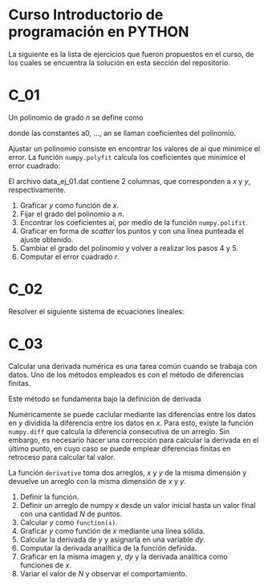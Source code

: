 # Curso Introductorio de programación en PYTHON

La siguiente es la lista de ejercicios que fueron propuestos en el curso, de los cuales se encuentra la solución en esta sección del repositorio.

# C_01

Un polinomio de grado *n* se define como


donde las constantes a0, ..., an se llaman coeficientes del polinomio.

Ajustar un polinomio consiste en encontrar los valores de ai que minimice el error. La función `numpy.polyfit` calcula los coeficientes que minimice el error cuadrado:

El archivo data_ej_01.dat contiene 2 columnas, que corresponden a *x* y *y*, respectivamente.

1. Graficar *y* como función de *x*.
2. Fijar el grado del polinomio a *n*.
3. Encontrar los coeficientes ai, por medio de la función `numpy.polifit`.
4. Graficar en forma de *scatter* los puntos y con una línea punteada el ajuste obtenido.
5. Cambiar el grado del polinomio y volver a realizar los pasos 4 y 5.
6. Computar el error cuadrado *r*.

# C_02

Resolver el siguiente sistema de ecuaciones lineales:


# C_03

Calcular una derivada numérica es una tarea común cuando se trabaja con datos. Uno de los métodos empleados es con el método de diferencias finitas.


Este método se fundamenta bajo la definición de derivada




Numéricamente se puede caclular mediante las diferencias entre los datos en *y* dividida la diferencia entre los datos en *x*. Para esto, existe la función `numpy.diff` que calcula la diferencia consecutiva de un arreglo. Sin embargo, es necesario hacer una corrección para calcular la derivada en el último punto, en cuyo caso se puede emplear diferencias finitas en retroceso para calcular tal valor.

La función `derivative` toma dos arreglos, *x* y *y* de la misma dimensión y devuelve un arreglo con la misma dimensión de *x* y *y*.

1. Definir la función.
2. Definir un arreglo de numpy *x* desde un valor inicial hasta un valor final con una cantidad *N* de puntos.
3. Calcular *y* como `function(x)`.
4. Graficar *y* como función de *x* mediante una línea sólida.
5. Calcular la derivada de *y* y asignarla en una variable *dy*.
6. Computar la derivada analítica de la función definida.
7. Graficar en la misma imagen *y*, *dy* y la derivada analítica como funciones de *x*.
8. Variar el valor de *N* y observar el comportamiento.


